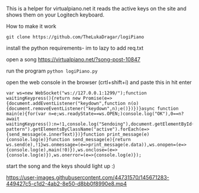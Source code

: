 

This is a helper for virtualpiano.net it reads the active keys on the site and shows them on your Logitech keyboard.

How to make it work
```
git clone https://github.com/TheLukaDragar/logiPiano
``` 
install the python requirements- im to lazy to add req.txt

open a song
https://virtualpiano.net/?song-post-10847

run the program
```python logiPiano.py```


open the  web console in the browser (crtl+shift+i) and paste this in hit enter 
```
var ws=new WebSocket("ws://127.0.0.1:1299/");function waitingKeypress(){return new Promise(e=>{document.addEventListener("keydown",function n(o){document.removeEventListener("keydown",n);e()})})}async function main(e){for(var n=e;ws.readyState==ws.OPEN;)console.log("OK"),0==n?await waitingKeypress():n=!1,console.log("Sendoing"),document.getElementById("song-pattern").getElementsByClassName("active").forEach(e=>{send_message(e.innerText)})}function print_message(e){console.log(e)}function send_message(e){return ws.send(e),!1}ws.onmessage=(e=>print_message(e.data)),ws.onopen=(e=>{console.log(e),main(!0)}),ws.onclose=(e=>{console.log(e)}),ws.onerror=(e=>{console.log(e)});
```

start the song and the keys should light up :)

https://user-images.githubusercontent.com/44731570/145671283-449427c5-c1d2-4ab2-8e50-d8bb0f8990e8.mp4

